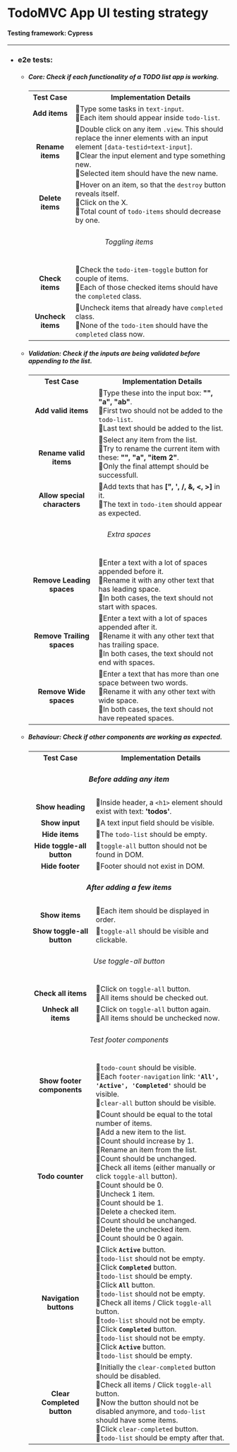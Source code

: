# TodoMVC App UI testing strategy

#### Testing framework: Cypress

---

- ### e2e tests:

  - ##### Core: _Check if each functionality of a TODO list app is working._

    <table>
      <tr>
        <th align="center">Test Case</th>
        <th align="center">Implementation Details</th>
      </tr>
      <tr>
        <td align="center"><b>Add items</b></td>
        <td>
          🔹Type some tasks in <code>text-input</code>.<br/>
          🔸Each item should appear inside <code>todo-list</code>.
        </td>
      </tr>
      <tr>
        <td align="center"><b>Rename items</b></td>
        <td>
          🔹Double click on any item <code>.view</code>. This should replace the inner elements with an input element <code>[data-testid=text-input]</code>.<br/>
          🔹Clear the input element and type something new.<br/>
          🔸Selected item should have the new name.
        </td>
      </tr>
      <tr>
        <td align="center"><b>Delete items</b></td>
        <td>
          🔹Hover on an item, so that the <code>destroy</code> button reveals itself.<br/>
          🔹Click on the X.<br/>
          🔸Total count of <code>todo-items</code> should decrease by one.
        </td>
      </tr>
      <tr>
        <td colspan="2" align="center"><h6>Toggling items</h6></td>
      </tr>
      <tr>
        <td align="center"><b>Check items</b></td>
        <td>
          🔹Check the <code>todo-item-toggle</code> button for couple of items.<br/>
          🔸Each of those checked items should have the <code>completed</code> class.
        </td>
      </tr>
      <tr>
        <td align="center"><b>Uncheck items</b></td>
        <td>
          🔹Uncheck items that already have <code>completed</code> class. <br />
          🔸None of the <code>todo-item</code> should have the <code>completed</code> class now.
        </td>
      </tr>
    </table>

  - ##### Validation: _Check if the inputs are being validated before appending to the list._

    <table>
      <tr>
        <th align="center">Test Case</th>
        <th align="center">Implementation Details</th>
      </tr>
      <tr>
        <td align="center"><b>Add valid items</b></td>
        <td>
          🔹Type these into the input box: <b>"", "a", "ab"</b>.<br/>
          🔸First two should not be added to the <code>todo-list</code>.<br/> 
          🔸Last text should be added to the list.
        </td>
      </tr>
      <tr>
        <td align="center"><b>Rename valid items</b></td>
        <td>
          🔹Select any item from the list. <br/>
          🔹Try to rename the current item with these: <b>"", "a", "item 2"</b>.<br/>
          🔸Only the final attempt should be successfull.
        </td>
      </tr>
      <tr>
        <td align="center"><b>Allow special characters</b></td>
        <td>
          🔹Add texts that has <b>[", ', /, &, <, >]</b> in it. <br/>
          🔸The text in <code>todo-item</code> should appear as expected.
        </td>
      </tr>
      <tr>
        <td colspan="2" align="center"><h6>Extra spaces</h6></td>
      </tr>
      <tr>
        <td align="center"><b>Remove Leading spaces</b></td>
        <td>
          🔹Enter a text with a lot of spaces appended before it.<br/>
          🔹Rename it with any other text that has leading space.<br/>
          🔸In both cases, the text should not start with spaces.
        </td>
      </tr>
      <tr>
        <td align="center"><b>Remove Trailing spaces</b></td>
        <td>
          🔹Enter a text with a lot of spaces appended after it.<br/>
          🔹Rename it with any other text that has trailing space.<br/>
          🔸In both cases, the text should not end with spaces.
        </td>
      </tr>
      <tr>
        <td align="center"><b>Remove Wide spaces</b></td>
        <td>
          🔹Enter a text that has more than one space between two words.<br/>
          🔹Rename it with any other text with wide space. <br/>
          🔸In both cases, the text should not have repeated spaces.
        </td>
      </tr>
    </table>

  - ##### Behaviour: _Check if other components are working as expected._
    <table>
      <tr>
        <th align="center">Test Case</th>
        <th align="center">Implementation Details</th>
      </tr>
      <tr>
        <td colspan="2" align="center"><h5>Before adding any item</h5></td>
      </tr>
      <tr>
        <td align="center"><b>Show heading</b></td>
        <td>🔸Inside header, a <code>&lt;h1&gt;</code> element should exist with text: <b>'todos'</b>.</td>
      </tr>
      <tr>
        <td align="center"><b>Show input</b></td>
        <td>🔸A text input field should be visible.</td>
      </tr>
      <tr>
        <td align="center"><b>Hide items</b></td>
        <td>🔸The <code>todo-list</code> should be empty.</td>
      </tr>
      <tr>
        <td align="center"><b>Hide toggle-all button</b></td>
        <td>🔸<code>toggle-all</code> button should not be found in DOM.</td>
      </tr>
      <tr>
        <td align="center"><b>Hide footer</b></td>
        <td>🔸Footer should not exist in DOM.</td>
      </tr>
      <tr>
        <td colspan="2" align="center"><h5>After adding a few items</h5></td>
      </tr>
      <tr>
        <td align="center"><b>Show items</b></td>
        <td>🔸Each item should be displayed in order.</td>
      </tr>
      <tr>
        <td align="center"><b>Show toggle-all button</b></td>
        <td>🔸<code>toggle-all</code> should be visible and clickable.</td>
      </tr>
      <tr>
        <td colspan="2" align="center"><h6>Use toggle-all button</h6</td>
      </tr>
      <tr>
        <td align="center"><b>Check all items<b/></td>
        <td>
          🔹Click on <code>toggle-all</code> button.<br/>
          🔸All items should be checked out.
        </td>
      </tr>
      <tr>
        <td align="center"><b>Unheck all items<b/></td>
        <td>
          🔹Click on <code>toggle-all</code> button again.<br/>
          🔸All items should be unchecked now.
        </td>
      </tr>
      <tr>
        <td colspan="2" align="center"><h6>Test footer components</h6</td>
      </tr>
      <tr>
        <td align="center"><b>Show footer components</b></td>
        <td>
          🔸<code>todo-count</code> should be visible.<br/>
          🔸Each <code>footer-navigation</code> link: <code><b>'All', 'Active', 'Completed'</b></code> should be visible.<br/>
          🔸<code>clear-all</code> button should be visible.
        </td>
      </tr>
      <tr>
        <td align="center"><b>Todo counter</b></td>
        <td>
          🔸Count should be equal to the total number of items.<br/>
          🔹Add a new item to the list.<br/>
          🔸Count should increase by 1.<br/>
          🔹Rename an item from the list.<br/>
          🔸Count should be unchanged.<br/>
          🔹Check all items (either manually or click <code>toggle-all</code> button).<br/>
          🔸Count should be 0.<br/>
          🔹Uncheck 1 item.<br/>
          🔸Count should be 1.<br/>
          🔹Delete a checked item.<br/>
          🔸Count should be unchanged.<br/>
          🔹Delete the unchecked item.<br/>
          🔸Count should be 0 again.<br/>
        </td>
      </tr>
      <tr>
        <td align="center"><b>Navigation buttons</b></td>
        <td>
          🔹Click <b><code>Active</code></b> button.<br/>
          🔸<code>todo-list</code> should not be empty.<br/>
          🔹Click <b><code>Completed</code></b> button.<br/>
          🔸<code>todo-list</code> should be empty.<br/>
          🔹Click <b><code>All</code></b> button.<br/>
          🔸<code>todo-list</code> should not be empty.<br/>
          🔹Check all items / Click <code>toggle-all</code> button.<br/>
          🔸<code>todo-list</code> should not be empty.<br/>
          🔹Click <b><code>Completed</code></b> button.<br/>
          🔸<code>todo-list</code> should not be empty.<br/>
          🔹Click <b><code>Active</code></b> button.<br/>
          🔸<code>todo-list</code> should be empty.<br/>
        </td>
      </tr>
      <tr>
        <td align="center"><b>Clear Completed button</b></td>
        <td>
          🔸Initially the <code>clear-completed</code> button should be disabled.<br/>
          🔹Check all items / Click <code>toggle-all</code> button.<br/>
          🔸Now the button should not be disabled anymore, and <code>todo-list</code> should have some items. <br/>
          🔹Click <code>clear-completed</code> button.<br/>
          🔸<code>todo-list</code> should be empty after that.
        </td>
      </tr>
    </table>
